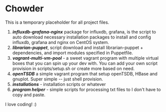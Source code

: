 Chowder
=======

This is a temporary placeholder for all project files.

1. ***influxdb-grafana-nginx*** package for influxdb, grafana, is the script to auto download necessary installation packages to install and config influxdb, grafana and nginx on CentOS system.
2. ***librarian-puppet***, script download and install librarian-puppet + dependencies, and import modules specified in Puppetfile.
3. ***vagrant-multi-vm-pool*** - a sweet vagrant program with multiple virtual boxes that you can spin up your dev with. You can add your own script provision in scripts/setup.sh or create more based on need.
4. ***openTSDB*** a simple vagrant program that setup openTSDB, HBase and gnuplot. Super simple -- just shell provision.
5. ***installations*** - installation scripts or whatever
6. ***program helper*** - simple scripts for processing txt files to I don't have to copy and paste. 

I love coding! :)

